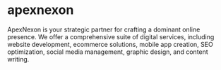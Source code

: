 # apexnexon
ApexNexon is your strategic partner for crafting a dominant online presence. We offer a comprehensive suite of digital services, including website development, ecommerce solutions, mobile app creation, SEO optimization, social media management, graphic design, and content writing.

